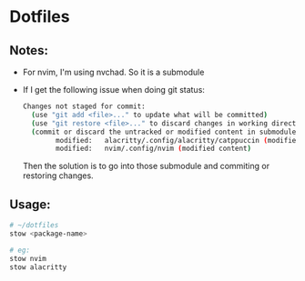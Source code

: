 # Dotfiles

## Notes:
- For nvim, I'm using nvchad. So it is a submodule
- If I get the following issue when doing git status:
    
    ```bash
    Changes not staged for commit:
      (use "git add <file>..." to update what will be committed)
      (use "git restore <file>..." to discard changes in working directory)
      (commit or discard the untracked or modified content in submodules)
            modified:   alacritty/.config/alacritty/catppuccin (modified content)
            modified:   nvim/.config/nvim (modified content)
    ```

    Then the solution is to go into those submodule and commiting or restoring changes.

## Usage:

```bash
# ~/dotfiles
stow <package-name>

# eg:
stow nvim
stow alacritty
```
